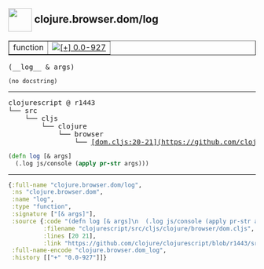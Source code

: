 ## <img width="48px" valign="middle" src="http://i.imgur.com/Hi20huC.png"> clojure.browser.dom/log

 <table border="1">
<tr>
<td>function</td>
<td><a href="https://github.com/cljsinfo/api-refs/tree/0.0-927"><img valign="middle" alt="[+] 0.0-927" src="https://img.shields.io/badge/+-0.0--927-lightgrey.svg"></a> </td>
</tr>
</table>

 <samp>
(__log__ & args)<br>
</samp>

```
(no docstring)
```

---

 <pre>
clojurescript @ r1443
└── src
    └── cljs
        └── clojure
            └── browser
                └── <ins>[dom.cljs:20-21](https://github.com/clojure/clojurescript/blob/r1443/src/cljs/clojure/browser/dom.cljs#L20-L21)</ins>
</pre>

```clj
(defn log [& args]
  (.log js/console (apply pr-str args)))
```


---

```clj
{:full-name "clojure.browser.dom/log",
 :ns "clojure.browser.dom",
 :name "log",
 :type "function",
 :signature ["[& args]"],
 :source {:code "(defn log [& args]\n  (.log js/console (apply pr-str args)))",
          :filename "clojurescript/src/cljs/clojure/browser/dom.cljs",
          :lines [20 21],
          :link "https://github.com/clojure/clojurescript/blob/r1443/src/cljs/clojure/browser/dom.cljs#L20-L21"},
 :full-name-encode "clojure.browser.dom_log",
 :history [["+" "0.0-927"]]}

```

